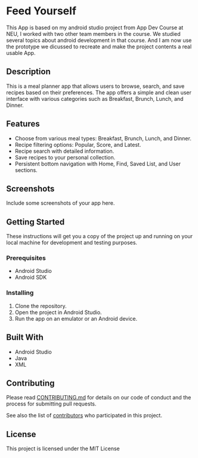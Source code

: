 # Feed Yourself

This App is based on my android studio project from App Dev Course at NEU, I worked with two other team members in the course. We studied several topics about android development in that course. And I am now use the prototype we dicussed to recreate and make the project contents a real usable App.

## Description

This is a meal planner app that allows users to browse, search, and save recipes based on their preferences. The app offers a simple and clean user interface with various categories such as Breakfast, Brunch, Lunch, and Dinner.

## Features

- Choose from various meal types: Breakfast, Brunch, Lunch, and Dinner.
- Recipe filtering options: Popular, Score, and Latest.
- Recipe search with detailed information.
- Save recipes to your personal collection.
- Persistent bottom navigation with Home, Find, Saved List, and User sections.

## Screenshots

Include some screenshots of your app here.

## Getting Started

These instructions will get you a copy of the project up and running on your local machine for development and testing purposes.

### Prerequisites

- Android Studio
- Android SDK

### Installing

1. Clone the repository.
2. Open the project in Android Studio.
3. Run the app on an emulator or an Android device.

## Built With

- Android Studio
- Java
- XML

## Contributing

Please read [CONTRIBUTING.md](CONTRIBUTING.md) for details on our code of conduct and the process for submitting pull requests.

See also the list of [contributors](https://github.com/hjinlucas) who participated in this project.

## License

This project is licensed under the MIT License 


